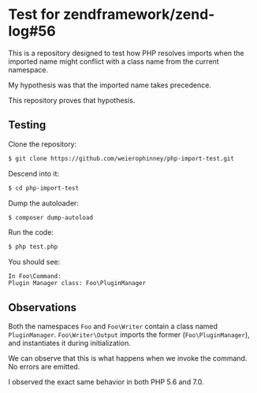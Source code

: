 # Test for zendframework/zend-log#56

This is a repository designed to test how PHP resolves imports when the
imported name might conflict with a class name from the current namespace.

My hypothesis was that the imported name takes precedence.

This repository proves that hypothesis.

## Testing

Clone the repository:

```bash
$ git clone https://github.com/weierophinney/php-import-test.git
```

Descend into it:

```bash
$ cd php-import-test
```

Dump the autoloader:

```bash
$ composer dump-autoload
```

Run the code:

```bash
$ php test.php
```

You should see:

```text
In Foo\Command:
Plugin Manager class: Foo\PluginManager
```

## Observations

Both the namespaces `Foo` and `Foo\Writer` contain a class named
`PluginManager`. `Foo\Writer\Output` imports the former (`Foo\PluginManager`),
and instantiates it during initialization.

We can observe that this is what happens when we invoke the command. No errors
are emitted.

I observed the exact same behavior in both PHP 5.6 and 7.0.
